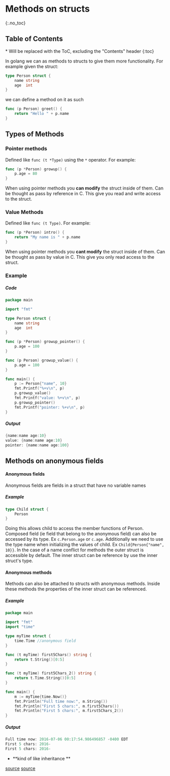 # Methods on structs

{:.no_toc}

<h2 id="toc-header">Table of Contents <i class="fa fa-chevron-up" aria-hidden="true" id="toc-arrow"></i></h2>
* Will be replaced with the ToC, excluding the "Contents" header
{:toc}


In golang we can as methods to structs to give them more functionality. For example given the struct:

``` go
type Person struct {
	name string
	age  int
}
```

we can define a method on it as such

``` go
func (p Person) greet() {
	return "Hello " + p.name
}
```

## Types of Methods

### Pointer methods
Defined like `func (t *Type)` using the `*` operator. For example:

``` go
func (p *Person) growup() {
	p.age = 80
}
```

When using pointer methods you **can modify** the struct inside of them. Can be thought as pass by reference in C. This give you read and write access to the struct.

### Value Methods
Defined like `func (t Type)`. For example:

``` go
func (p *Person) intro() {
	return "My name is " + p.name
}
```

When using pointer methods you **cant modify** the struct inside of them. Can be thought as pass by value in C. This give you only read access to the struct.

### Example

##### Code

``` go
package main

import "fmt"

type Person struct {
    name string
    age  int
}

func (p *Person) growup_pointer() {
    p.age = 100
}

func (p Person) growup_value() {
    p.age = 100
}

func main() {
    p := Person{"name", 10}
    fmt.Printf("%+v\n", p)
    p.growup_value()
    fmt.Printf("value: %+v\n", p)
    p.growup_pointer()
    fmt.Printf("pointer: %+v\n", p)
}
```

##### Output
``` go
{name:name age:10}
value: {name:name age:10}
pointer: {name:name age:100}
```


## Methods on anonymous fields

#### Anonymous fields
Anonymous fields are fields in a struct that have no variable names

##### Example
``` go
type Child struct {
	Person
}
```
Doing this allows child to access the member functions of Person. Composed field (ie field that belong to the anonymous field) can also be accessed by its type. Ex `c.Person.age` or `c.age`. Additionally we need to use the type name when initializing the values of child. Ex `Child{Person{"name", 10}}`. In the case of a name conflict for methods the outer struct is accessible by default. The inner struct can be reference by use the inner struct's type.

#### Anonymous methods
Methods can also be attached to structs with anonymous methods. Inside these methods the properties of the inner struct can be referenced.

##### Example
``` go
package main

import "fmt"
import "time"

type myTime struct {
    time.Time //anonymous field
}

func (t myTime) first5Chars() string {
    return t.String()[0:5]
}

func (t myTime) first5Chars_2() string {
    return t.Time.String()[0:5]
}

func main() {
    m := myTime{time.Now()}
    fmt.Println("Full time now:", m.String())
    fmt.Println("First 5 chars:", m.first5Chars())
    fmt.Println("First 5 chars:", m.first5Chars_2())
}
```

##### Output

``` go
Full time now: 2016-07-06 00:17:54.986496857 -0400 EDT
First 5 chars: 2016-
First 5 chars: 2016-
```

- **kind of like inheritance **


[source](http://golangtutorials.blogspot.ca/2011/06/methods-on-structs.html)
[source](https://golang.org/doc/faq#methods_on_values_or_pointers)

